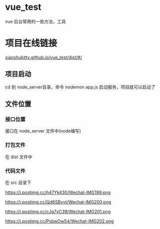 # vue_test
vue 后台常用的一些方法，工具

# 项目在线链接

[xiaoshukitty.github.io/vue_test/dist/#/](https://xiaoshukitty.github.io/vue_test/dist/#/)

## 项目启动	

cd 到 node_server目录，命令 nodemon app.js 启动服务，项目就可以启动了

## 文件位置

### 接口位置

接口在 node_server 文件中(node编写)

### 打包文件

在 dist 文件中

### 代码文件

在 src 目录下



https://i.postimg.cc/h47Yk430/Wechat-IMG199.png



https://i.postimg.cc/Qd6SBvyt/Wechat-IMG200.png



https://i.postimg.cc/cJg7vC39/Wechat-IMG201.png



https://i.postimg.cc/PxbwDw54/Wechat-IMG202.png


